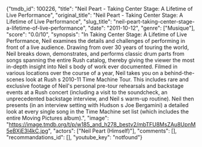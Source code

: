 {"tmdb_id": 100226, "title": "Neil Peart - Taking Center Stage: A Lifetime of Live Performance", "original_title": "Neil Peart - Taking Center Stage: A Lifetime of Live Performance", "slug_title": "neil-peart-taking-center-stage-a-lifetime-of-live-performance", "date": "2011-10-12", "genre": ["Musique"], "score": "0.0/10", "synopsis": "In Taking Center Stage: A Lifetime of Live Performance, Neil examines the details and challenges of performing in front of a live audience. Drawing from over 30 years of touring the world, Neil breaks down, demonstrates, and performs classic drum parts from songs spanning the entire Rush catalog, thereby giving the viewer the most in-depth insight into Neil s body of work ever documented. Filmed in various locations over the course of a year, Neil takes you on a behind-the- scenes look at Rush s 2010-11 Time Machine Tour. This includes rare and exclusive footage of Neil's personal pre-tour rehearsals and backstage events at a Rush concert (including a visit to the soundcheck, an unprecedented backstage interview, and Neil s warm-up routine). Neil then presents (in an interview setting with Hudson s Joe Bergamini) a detailed look at every single song in the Time Machine set list (which includes the entire Moving Pictures album).", "image": "https://image.tmdb.org/t/p/w185_and_h278_bestv2/mbTFU8MsZAu8UpnM5eBXjE3l4kC.jpg", "actors": ["Neil Peart (Himself)"], "comments": [], "recommandations_id": [], "youtube_key": "notfound"}